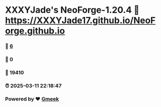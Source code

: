 # XXXYJade's NeoForge-1.20.4 :link: https://XXXYJade17.github.io/NeoForge.github.io 
### :page_facing_up: [6](https://XXXYJade17.github.io/NeoForge.github.io/tag.html) 
### :speech_balloon: 0 
### :hibiscus: 19410 
### :alarm_clock: 2025-03-11 22:18:47 
### Powered by :heart: [Gmeek](https://github.com/Meekdai/Gmeek)
